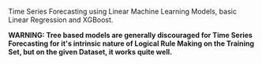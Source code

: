 Time Series Forecasting using Linear Machine Learning Models, basic Linear Regression and XGBoost.

**WARNING: Tree based models are generally discouraged for Time Series Forecasting for it's intrinsic nature of Logical Rule Making on the Training Set,
         but on the given Dataset, it works quite well.**
